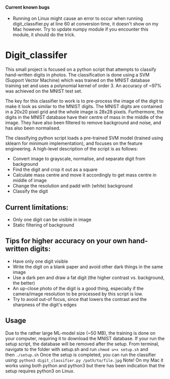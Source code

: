 #### Current known bugs
- Running on Linux might cause an error to occur when running digit_classifier.py at line 60 at conversion time, it doesn't show on my Mac however. Try to update numpy module if you encounter this module, it should do the trick.

# Digit_classifer
This small project is focused on a python script that attempts to classify hand-written digits in photos. The classification is done using a SVM (Support Vector Machine) which was trained on the MNIST database training set and uses a polynomial
kernel of order 3. An accuracy of ~97% was achieved on the MNIST test set.

The key for this classifier to work is to pre-process the image of the digit to make it look as similar
to the MNIST digits. The MNIST digits are contained in a 20x20 pixel grid and the whole image is 28x28 pixels.
Furthermore, the digits in the MNIST database have their centre of mass in the middle of the image. They have
also been filtered to remove background and noise, and has also been normalised.

The classifying python script loads a pre-trained SVM model (trained using sklearn for minimum implementation), and focuses on
the feature engineering. A high-level description of the script is as follows:
- Convert image to grayscale, normalise, and separate digit from background
- Find the digit and crop it out as a square
- Calculate mass centre and move it accordingly to get mass centre in middle of image
- Change the resolution and padd with (white) background
- Classify the digit

## Current limitations:
- Only one digit can be visible in image
- Static filtering of background

## Tips for higher accuracy on your own hand-written digits:
- Have only one digit visible
- Write the digit on a blank paper and avoid other dark things in the same image
- Use a dark pen and draw a fat digit (the higher contrast vs. background, the better)
- An up-close photo of the digit is a good thing, especially if the camera/image resolution to be processed by this script is low.
- Try to avoid out-of focus, since that lowers the contrast and the sharpness of the digit's edges

## Usage 
Due to the rather large ML-model size (~50 MB), the training is done on
your computer, requiring it to download the MNIST database. If your run the
setup script, the database will be removed after the setup.
From terminal, navigate to the folder with setup.sh and run `chmod u+x setup.sh` and then `./setup.sh`
Once the setup is completed, you can run the classifier using:
`python3 digit_classifier.py /path/to/file.jpg`
Note! On my Mac it works using both python and python3 but there has been indication that the setup requires python3 on Linux.
